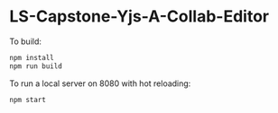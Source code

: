 # LS-Capstone-Yjs-A-Collab-Editor

To build:

```sh
npm install
npm run build
```

To run a local server on 8080 with hot reloading:

```sh
npm start
```